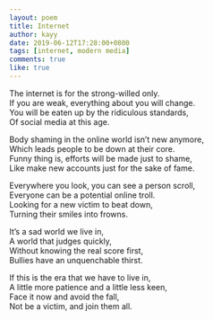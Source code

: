 ```yaml
---
layout: poem
title: Internet
author: kayy
date: 2019-06-12T17:28:00+0800
tags: [internet, modern media]
comments: true
like: true
---
```

The internet is for the strong-willed only.  
If you are weak, everything about you will change.  
You will be eaten up by the ridiculous standards,  
Of social media at this age.  
  
Body shaming in the online world isn’t new anymore,  
Which leads people to be down at their core.  
Funny thing is, efforts will be made just to shame,  
Like make new accounts just for the sake of fame.  
  
Everywhere you look, you can see a person scroll,  
Everyone can be a potential online troll.  
Looking for a new victim to beat down,  
Turning their smiles into frowns.  
  
It’s a sad world we live in,  
A world that judges quickly,  
Without knowing the real score first,  
Bullies have an unquenchable thirst.    
  
If this is the era that we have to live in,  
A little more patience and a little less keen,  
Face it now and avoid the fall,  
Not be a victim, and join them all.    
